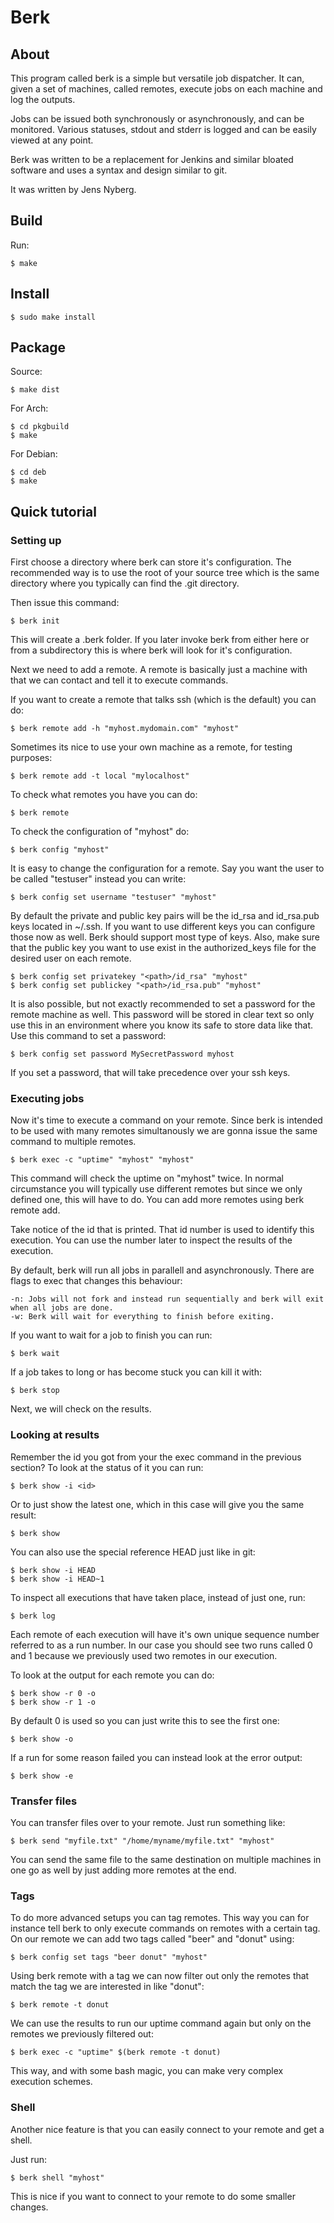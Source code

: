 # Berk

## About

This program called berk is a simple but versatile job dispatcher. It can, given a set of machines, called remotes, execute jobs on each machine and log the outputs.

Jobs can be issued both synchronously or asynchronously, and can be monitored. Various statuses, stdout and stderr is logged and can be easily viewed at any point.

Berk was written to be a replacement for Jenkins and similar bloated software and uses a syntax and design similar to git.

It was written by Jens Nyberg.

## Build

Run:

    $ make

## Install

    $ sudo make install

## Package

Source:

    $ make dist

For Arch:

    $ cd pkgbuild
    $ make

For Debian:

    $ cd deb
    $ make

## Quick tutorial

### Setting up

First choose a directory where berk can store it's configuration. The recommended way is to use the root of your source tree which is the same directory where you typically can find the .git directory.

Then issue this command:

    $ berk init

This will create a .berk folder. If you later invoke berk from either here or from a subdirectory this is where berk will look for it's configuration.

Next we need to add a remote. A remote is basically just a machine with that we can contact and tell it to execute commands.

If you want to create a remote that talks ssh (which is the default) you can do:

    $ berk remote add -h "myhost.mydomain.com" "myhost"

Sometimes its nice to use your own machine as a remote, for testing purposes:

    $ berk remote add -t local "mylocalhost"

To check what remotes you have you can do:

    $ berk remote

To check the configuration of "myhost" do:

    $ berk config "myhost"

It is easy to change the configuration for a remote. Say you want the user to be called "testuser" instead you can write:

    $ berk config set username "testuser" "myhost"

By default the private and public key pairs will be the id_rsa and id_rsa.pub keys located in ~/.ssh. If you want to use different keys you can configure those now as well. Berk should support most type of keys. Also, make sure that the public key you want to use exist in the authorized_keys file for the desired user on each remote.

    $ berk config set privatekey "<path>/id_rsa" "myhost"
    $ berk config set publickey "<path>/id_rsa.pub" "myhost"

It is also possible, but not exactly recommended to set a password for the remote machine as well. This password will be stored in clear text so only use this in an environment where you know its safe to store data like that. Use this command to set a password:

    $ berk config set password MySecretPassword myhost

If you set a password, that will take precedence over your ssh keys.

### Executing jobs

Now it's time to execute a command on your remote. Since berk is intended to be used with many remotes simultanously we are gonna issue the same command to multiple remotes.

    $ berk exec -c "uptime" "myhost" "myhost"

This command will check the uptime on "myhost" twice. In normal circumstance you will typically use different remotes but since we only defined one, this will have to do. You can add more remotes using berk remote add.

Take notice of the id that is printed. That id number is used to identify this execution. You can use the number later to inspect the results of the execution.

By default, berk will run all jobs in parallell and asynchronously. There are flags to exec that changes this behaviour:

    -n: Jobs will not fork and instead run sequentially and berk will exit when all jobs are done.
    -w: Berk will wait for everything to finish before exiting.

If you want to wait for a job to finish you can run:

    $ berk wait

If a job takes to long or has become stuck you can kill it with:

    $ berk stop

Next, we will check on the results.

### Looking at results

Remember the id you got from your the exec command in the previous section? To look at the status of it you can run:

    $ berk show -i <id>

Or to just show the latest one, which in this case will give you the same result:

    $ berk show

You can also use the special reference HEAD just like in git:

    $ berk show -i HEAD
    $ berk show -i HEAD~1

To inspect all executions that have taken place, instead of just one, run:

    $ berk log

Each remote of each execution will have it's own unique sequence number referred to as a run number. In our case you should see two runs called 0 and 1 because we previously used two remotes in our execution.

To look at the output for each remote you can do:

    $ berk show -r 0 -o
    $ berk show -r 1 -o

By default 0 is used so you can just write this to see the first one:

    $ berk show -o

If a run for some reason failed you can instead look at the error output:

    $ berk show -e

### Transfer files

You can transfer files over to your remote. Just run something like:

    $ berk send "myfile.txt" "/home/myname/myfile.txt" "myhost"

You can send the same file to the same destination on multiple machines in one go as well by just adding more remotes at the end.

### Tags

To do more advanced setups you can tag remotes. This way you can for instance tell berk to only execute commands on remotes with a certain tag. On our remote we can add two tags called "beer" and "donut" using:

    $ berk config set tags "beer donut" "myhost"

Using berk remote with a tag we can now filter out only the remotes that match the tag we are interested in like "donut":

    $ berk remote -t donut

We can use the results to run our uptime command again but only on the remotes we previously filtered out:

    $ berk exec -c "uptime" $(berk remote -t donut)

This way, and with some bash magic, you can make very complex execution schemes.

### Shell

Another nice feature is that you can easily connect to your remote and get a shell.

Just run:

    $ berk shell "myhost"

This is nice if you want to connect to your remote to do some smaller changes.
